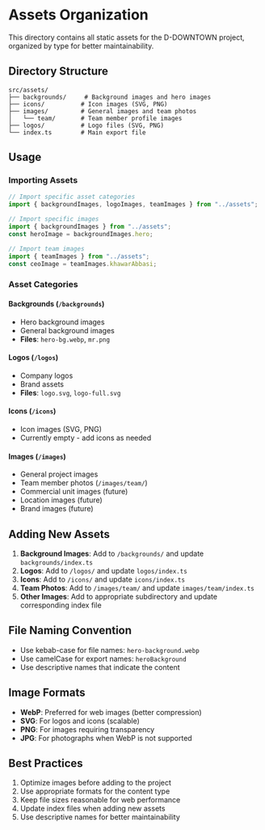 # Assets Organization

This directory contains all static assets for the D-DOWNTOWN project, organized by type for better maintainability.

## Directory Structure

```
src/assets/
├── backgrounds/     # Background images and hero images
├── icons/          # Icon images (SVG, PNG)
├── images/         # General images and team photos
│   └── team/       # Team member profile images
├── logos/          # Logo files (SVG, PNG)
└── index.ts        # Main export file
```

## Usage

### Importing Assets

```typescript
// Import specific asset categories
import { backgroundImages, logoImages, teamImages } from "../assets";

// Import specific images
import { backgroundImages } from "../assets";
const heroImage = backgroundImages.hero;

// Import team images
import { teamImages } from "../assets";
const ceoImage = teamImages.khawarAbbasi;
```

### Asset Categories

#### Backgrounds (`/backgrounds`)

- Hero background images
- General background images
- **Files**: `hero-bg.webp`, `mr.png`

#### Logos (`/logos`)

- Company logos
- Brand assets
- **Files**: `logo.svg`, `logo-full.svg`

#### Icons (`/icons`)

- Icon images (SVG, PNG)
- Currently empty - add icons as needed

#### Images (`/images`)

- General project images
- Team member photos (`/images/team/`)
- Commercial unit images (future)
- Location images (future)
- Brand images (future)

## Adding New Assets

1. **Background Images**: Add to `/backgrounds/` and update `backgrounds/index.ts`
2. **Logos**: Add to `/logos/` and update `logos/index.ts`
3. **Icons**: Add to `/icons/` and update `icons/index.ts`
4. **Team Photos**: Add to `/images/team/` and update `images/team/index.ts`
5. **Other Images**: Add to appropriate subdirectory and update corresponding index file

## File Naming Convention

- Use kebab-case for file names: `hero-background.webp`
- Use camelCase for export names: `heroBackground`
- Use descriptive names that indicate the content

## Image Formats

- **WebP**: Preferred for web images (better compression)
- **SVG**: For logos and icons (scalable)
- **PNG**: For images requiring transparency
- **JPG**: For photographs when WebP is not supported

## Best Practices

1. Optimize images before adding to the project
2. Use appropriate formats for the content type
3. Keep file sizes reasonable for web performance
4. Update index files when adding new assets
5. Use descriptive names for better maintainability
